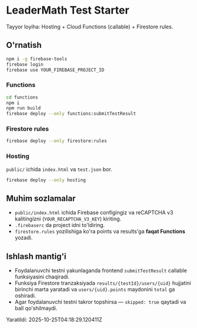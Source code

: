 # LeaderMath Test Starter

Tayyor loyiha: Hosting + Cloud Functions (callable) + Firestore rules.

## O'rnatish

```bash
npm i -g firebase-tools
firebase login
firebase use YOUR_FIREBASE_PROJECT_ID
```

### Functions
```bash
cd functions
npm i
npm run build
firebase deploy --only functions:submitTestResult
```

### Firestore rules
```bash
firebase deploy --only firestore:rules
```

### Hosting
`public/` ichida `index.html` va `test.json` bor.

```bash
firebase deploy --only hosting
```

## Muhim sozlamalar
- `public/index.html` ichida Firebase configingiz va reCAPTCHA v3 kalitingizni (`YOUR_RECAPTCHA_V3_KEY`) kiriting.
- `.firebaserc` da project idni to'ldiring.
- `firestore.rules` yozilishiga ko'ra points va results'ga **faqat Functions** yozadi.

## Ishlash mantig'i
- Foydalanuvchi testni yakunlaganda frontend `submitTestResult` callable funksiyasini chaqiradi.
- Funksiya Firestore tranzaksiyada `results/{testId}/users/{uid}` hujjatini birinchi marta yaratadi va `users/{uid}.points` maydonini `total` ga oshiradi.
- Agar foydalanuvchi testni takror topshirsa — `skipped: true` qaytadi va ball qo'shilmaydi.

Yaratildi: 2025-10-25T04:18:29.120411Z
